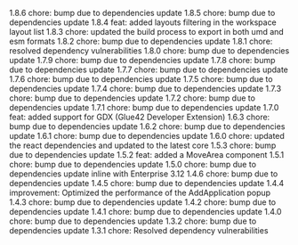 1.8.6
chore: bump due to dependencies update
1.8.5
chore: bump due to dependencies update
1.8.4
feat: added layouts filtering in the workspace layout list
1.8.3
chore: updated the build process to export in both umd and esm formats
1.8.2
chore: bump due to dependencies update
1.8.1
chore: resolved dependency vulnerabilities
1.8.0
chore: bump due to dependencies update
1.7.9
chore: bump due to dependencies update
1.7.8
chore: bump due to dependencies update
1.7.7
chore: bump due to dependencies update
1.7.6
chore: bump due to dependencies update
1.7.5
chore: bump due to dependencies update
1.7.4
chore: bump due to dependencies update
1.7.3
chore: bump due to dependencies update
1.7.2
chore: bump due to dependencies update
1.7.1
chore: bump due to dependencies update
1.7.0
feat: added support for GDX (Glue42 Developer Extension)
1.6.3
chore: bump due to dependencies update
1.6.2
chore: bump due to dependencies update
1.6.1
chore: bump due to dependencies update
1.6.0
chore: updated the react dependencies and updated to the latest core
1.5.3
chore: bump due to dependencies update
1.5.2
feat: added a MoveArea component
1.5.1
chore: bump due to dependencies update
1.5.0
chore: bump due to dependencies update inline with Enterprise 3.12
1.4.6
chore: bump due to dependencies update
1.4.5
chore: bump due to dependencies update
1.4.4
improvement: Optimized the performance of the AddApplication popup
1.4.3
chore: bump due to dependencies update
1.4.2
chore: bump due to dependencies update
1.4.1
chore: bump due to dependencies update
1.4.0
chore: bump due to dependencies update
1.3.2
chore: bump due to dependencies update
1.3.1
chore: Resolved dependency vulnerabilities
